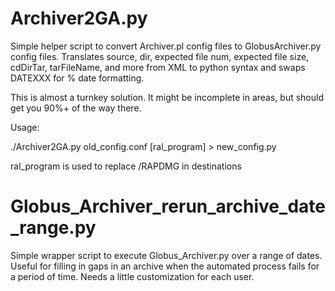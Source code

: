 # Archiver2GA.py

Simple helper script to convert Archiver.pl config files to GlobusArchiver.py config files.  Translates source, dir, expected file num, expected file size, cdDirTar, tarFileName, and more from XML to python syntax and swaps DATEXXX for % date formatting.

This is almost a turnkey solution.   It might be incomplete in areas, but should get you 90%+ of the way there.

Usage:
			
./Archiver2GA.py old_config.conf [ral_program] > new_config.py

ral_program is used to replace /RAPDMG in destinations

# Globus_Archiver_rerun_archive_date_range.py

Simple wrapper script to execute Globus_Archiver.py over a range of dates.  Useful for filling in gaps in an archive
when the automated process fails for a period of time.  Needs a little customization for each user.
